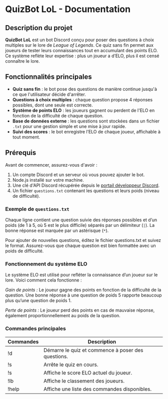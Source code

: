 # QuizBot LoL - Documentation

## Description du projet
**QuizBot LoL** est un bot Discord conçu pour poser des questions à choix multiples sur le lore de *League of Legends*. Ce quiz sans fin permet aux joueurs de tester leurs connaissances tout en accumulant des points ELO. Ce système reflète leur expertise : plus un joueur a d’ELO, plus il est censé connaître le lore.

## Fonctionnalités principales
- **Quiz sans fin** : le bot pose des questions de manière continue jusqu'à ce que l'utilisateur décide d'arrêter.
- **Questions à choix multiples** : chaque question propose 4 réponses possibles, dont une seule est correcte.
- **Système de points ELO** : les joueurs gagnent ou perdent de l'ELO en fonction de la difficulté de chaque question.
- **Base de données externe** : les questions sont stockées dans un fichier `.txt` pour une gestion simple et une mise à jour rapide.
- **Suivi des scores** : le bot enregistre l’ELO de chaque joueur, affichable à tout moment.

## Prérequis
Avant de commencer, assurez-vous d'avoir :
1. Un compte Discord et un serveur où vous pouvez ajouter le bot.
2. Node.js installé sur votre machine.
3. Une clé d'API Discord récupérée depuis le [portail développeur Discord](https://discord.com/developers/applications).
4. Un fichier `questions.txt` contenant les questions et leurs poids (niveau de difficulté).


### Exemple de `questions.txt`
Chaque ligne contient une question suivie des réponses possibles et d’un poids (de 1 à 5, où 5 est le plus difficile) séparés par un délimiteur (`|`). La bonne réponse est marquée par un astérisque (`*`).

Pour ajouter de nouvelles questions, éditez le fichier questions.txt et suivez le format. Assurez-vous que chaque question est bien formattée avec un poids de difficulté.

### Fonctionnement du système ELO
Le système ELO est utilisé pour refléter la connaissance d’un joueur sur le lore. 
Voici comment cela fonctionne :

*Gain de points :* Le joueur gagne des points en fonction de la difficulté de la question. Une bonne réponse à une question de poids 5 rapporte beaucoup plus qu’une question de poids 1.

*Perte de points :* Le joueur perd des points en cas de mauvaise réponse, également proportionnellement au poids de la question.

### Commandes principales 

Commandes | Description 
 --- | --- 
!d | Démarre le quiz et commence à poser des questions. 
!s | Arrête le quiz en cours.
!s | Affiche le score ELO actuel du joueur.
!lb | Affiche le classement des joueurs.
!help | Affiche une liste des commandes disponibles.
